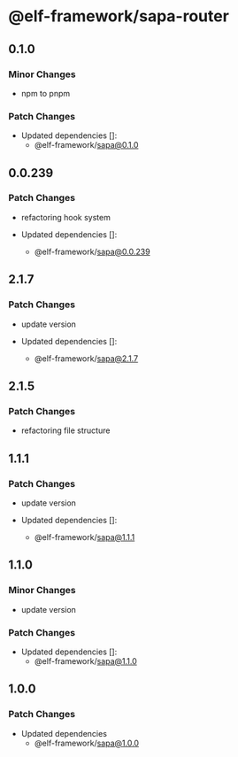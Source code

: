 # @elf-framework/sapa-router

## 0.1.0

### Minor Changes

- npm to pnpm

### Patch Changes

- Updated dependencies []:
  - @elf-framework/sapa@0.1.0

## 0.0.239

### Patch Changes

- refactoring hook system

- Updated dependencies []:
  - @elf-framework/sapa@0.0.239

## 2.1.7

### Patch Changes

- update version

- Updated dependencies []:
  - @elf-framework/sapa@2.1.7

## 2.1.5

### Patch Changes

- refactoring file structure

## 1.1.1

### Patch Changes

- update version

- Updated dependencies []:
  - @elf-framework/sapa@1.1.1

## 1.1.0

### Minor Changes

- update version

### Patch Changes

- Updated dependencies []:
  - @elf-framework/sapa@1.1.0

## 1.0.0

### Patch Changes

- Updated dependencies
  - @elf-framework/sapa@1.0.0
